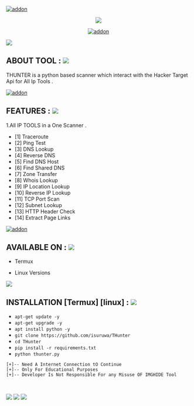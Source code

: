 <a href="https://github.com/isuruwa"><img title="addon" src="https://img.shields.io/badge/isuruwa-THUNTER-brightgreen?style=for-the-badge&logo=appveyor"></a>
<br>
<p align="center">
<img src="https://img.icons8.com/doodle/256/000000/find-my.png"/>
<p align="center">
<a href="https://github.com/isuruwa"><img title="addon" src="https://img.shields.io/badge/isuruwa-THUNTER-blueviolet?style=for-the-badge&logo=appveyor"></a>
<br>

<p align="left">

<img src="https://img.shields.io/badge/isuruwa-ABOUT%20TOOL-blueviolet?style=for-the-badge&logo=appveyor">  

## ABOUT TOOL : <img src="https://img.icons8.com/bubbles/50/000000/night-lady.png"/>
  
THUNTER is a python based scanner which interact with the Hacker Target Api for All Ip Tools .
 
  
<a href="https://github.com/isuruwa"><img title="addon" src="https://img.shields.io/badge/isuruwa-Features-ff69b4?style=for-the-badge&logo=appveyor"></a>
  
 
## FEATURES : <img src="https://img.icons8.com/bubbles/50/000000/night-lady.png"/>
  
1.All IP TOOLS in a One Scanner .

* [1] Traceroute
* [2] Ping Test
* [3] DNS Lookup
* [4] Reverse DNS
* [5] Find DNS Host
* [6] Find Shared DNS
* [7] Zone Transfer
* [8] Whois Lookup
* [9] IP Location Lookup
* [10] Reverse IP Lookup
* [11] TCP Port Scan
* [12] Subnet Lookup
* [13] HTTP Header Check
* [14] Extract Page Links
  

<a href="https://github.com/isuruwa"><img title="addon" src="https://img.shields.io/badge/isuruwa-Available-brightgreen?style=for-the-badge&logo=appveyor"></a>
  

## AVAILABLE ON : <img src="https://img.icons8.com/bubbles/50/000000/night-lady.png"/>
  
* Termux

* Linux Versions
  
<img src="https://img.icons8.com/color/100/000000/hawkeye.png"/>
  
## INSTALLATION [Termux] [linux] : <img src="https://img.icons8.com/bubbles/50/000000/night-lady.png"/>
  
* `apt-get update -y`
* `apt-get upgrade -y`
* `apt install python -y`
* `git clone https://github.com/isuruwa/THunter`
* `cd THunter`
* `pip install -r requirements.txt`
* `python thunter.py`
  
  
```
[+]-- Need A Internet Connection tO Continue
[+]-- Only For Educational Purposes
[+]-- Developer Is Not Responsible For any Misuse OF IMGHIDE Tool
  
```
  
  
<br>

<img src="https://img.shields.io/badge/isuruwa-Thank%20You-brightgreen?style=social&logo=appveyor"/>

<img src="https://img.shields.io/badge/isuruwa-STAY%20SAFE-brightgreen?style=flat-square&logo=appveyor"/>

<img src="https://img.shields.io/badge/isuruwa-EXPECT%20US-red?style=for-the-badge&logo=appveyor"/>

